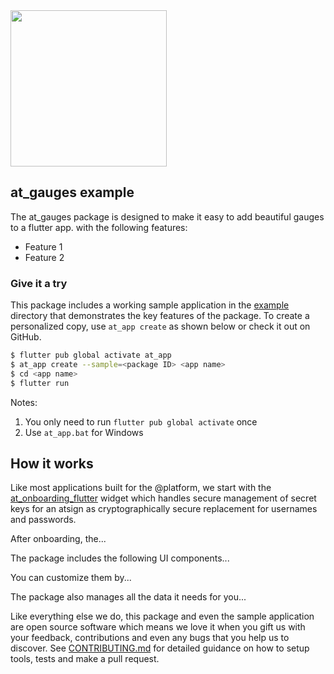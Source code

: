 <!---
Adding the atPlatform logo gives a nice look for your EXAMPLE.md
-->
<img width=250px src="https://atsign.dev/assets/img/atPlatform_logo_gray.svg?sanitize=true">

<!---
## Who is this for?
The EXAMPLE.md should explain what the package does and how to use it as shown with a working 
application that covers the main features of the package. 
-->
## at_gauges example
The at_gauges package is designed to make it easy to add beautiful gauges to a flutter app. with the following features:
- Feature 1
- Feature 2

<!---
If the package has a template that at_app uses to generate a skeleton app, that is the quickest
way for a developer to assess it and get going with their app.
Make sure and add in your package ID for the at_app sample.
-->
### Give it a try
This package includes a working sample application in the [example](https://github.com/atsign-foundation/at_gauges/tree/example) directory that demonstrates the key features of the package. To create a personalized copy, use ```at_app create``` as shown below or check it out on GitHub.

```sh
$ flutter pub global activate at_app 
$ at_app create --sample=<package ID> <app name> 
$ cd <app name>
$ flutter run
```
Notes: 
1. You only need to run ```flutter pub global activate``` once
2. Use ```at_app.bat``` for Windows




<!---
It is important to explain what is happening in the sample application in this document and also 
with good quality annotations in the source code repository.
-->
## How it works

<!---
Most applications will need to incorporate the at_onboarding_flutter widget, so a brief intro
and reference is appropriate.
-->
Like most applications built for the  @‎platform, we start with the [at_onboarding_flutter](https://pub.dev/packages/at_onboarding_flutter) 
widget which handles secure management of secret keys for an atsign as cryptographically secure 
replacement for usernames and passwords.

<!---
The onboarding widget "nextScreen" parameter should be described here and is the first widget 
from your package that get used.
-->
After onboarding, the...

<!---
You should list and explain the UI components that are made available in the package and describe 
how to use them.
-->
The package includes the following UI components...

<!---
Most UI components will offer a degree of customization so you should outline what the available 
options are and how to use them.
-->
You can customize them by...

<!---
If your package creates data or has its own namespace, you should describe that it does here.
-->
The package also manages all the data it needs for you...

<!---
Give some context and state the intent - we welcome contributions - we want
pull requests and to hear about issues. Include the boilerplate language
below to add some context to @‎platform packages 
-->
Like everything else we do, this package and even the sample application are open source software 
which means we love it when you gift us with your feedback, contributions and even any bugs 
that you help us to discover. See [CONTRIBUTING.md](CONTRIBUTING.md) for detailed guidance on how 
to setup tools, tests and make a pull request.

